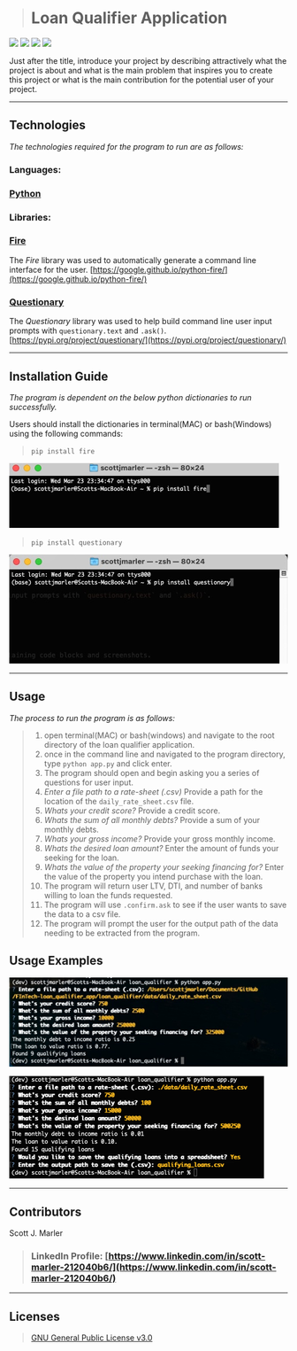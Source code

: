 > # Loan Qualifier Application

[<img src="https://img.shields.io/badge/language-Python-orange.svg?logo=LOGO">](python.org)
[<img src="https://img.shields.io/badge/platform-dev-orange.svg?logo=LOGO">](<LINK>)
[<img src="https://img.shields.io/badge/libraries-2-orange.svg?logo=LOGO">](<LINK>)
[<img src="https://img.shields.io/badge/license-GNU General Public License v3.0-blue.svg?logo=LOGO">](COPYING.txt)


Just after the title, introduce your project by describing attractively what the project is about and what is the main problem that inspires you to create this project or what is the main contribution for the potential user of your project.

---

## Technologies

*The technologies required for the program to run are as follows:*

### Languages:   

### [Python](python.org)

### Libraries:  

### [Fire](https://google.github.io/python-fire/) 

The *Fire* library was used to automatically generate a command line interface for the user.  [https://google.github.io/python-fire/](https://google.github.io/python-fire/)

### [Questionary](https://pypi.org/project/questionary/) 

The *Questionary* library was used to help build command line user input prompts with `questionary.text` and `.ask()`.  [https://pypi.org/project/questionary/](https://pypi.org/project/questionary/)

---

## Installation Guide

*The program is dependent on the below python dictionaries to run successfully.*

Users should install the dictionaries in terminal(MAC) or bash(Windows) using the following commands:

>   ```pip install fire```

![Screen shot of install command using terminal](image/../loan_qualifier/images/pip_fire_install_ss.jpg)

>   ```pip install questionary```

![Screen shot of install command using terminal](image/../loan_qualifier/images/pip_questionary_install_ss.jpg)

---

## Usage


*The process to run the program is as follows:*

> 1.  open terminal(MAC) or bash(windows) and navigate to the root directory of the loan qualifier application. 
> 2.  once in the command line and navigated to the program directory,  type `python app.py` and click enter. 
> 3.  The program should open and begin asking you a series of questions for user input. 
> 4.  *Enter a file path to a rate-sheet (.csv)*  Provide a path for the location of the `daily_rate_sheet.csv` file.
> 5.  *Whats your credit score?* Provide a credit score.
> 6.  *Whats the sum of all monthly debts?* Provide a sum of your monthly debts.
> 7.  *Whats your gross income?* Provide your gross monthly income.
> 8.  *Whats the desired loan amount?* Enter the amount of funds your seeking for the loan.
> 9.  *Whats the value of the property your seeking financing for?* Enter the value of the property you intend purchase with the loan.
> 10. The program will return user LTV, DTI, and number of banks willing to loan the funds requested. 
> 11. The program will use `.confirm.ask` to see if the user wants to save the data to a csv file. 
> 12. The program will prompt the user for the output path of the data needing to be extracted from the program. 


## Usage Examples


![](image/../loan_qualifier/images/usage_screenshot.jpg)

![](image/../loan_qualifier/images/questions_ss_w-csv-save-output.png)
   



---

## Contributors

Scott J. Marler


> ### LinkedIn Profile:     [https://www.linkedin.com/in/scott-marler-212040b6/](https://www.linkedin.com/in/scott-marler-212040b6/)



---

## Licenses

> [GNU General Public License v3.0](COPYING.txt)


